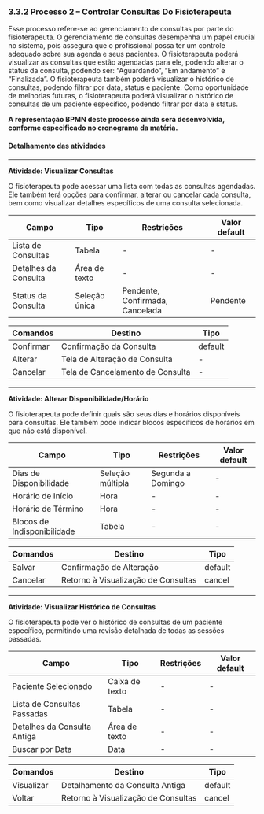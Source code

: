 ### 3.3.2 Processo 2 – Controlar Consultas Do Fisioterapeuta

Esse processo refere-se ao gerenciamento de consultas por parte do fisioterapeuta. O gerenciamento de consultas desempenha um papel crucial no sistema, pois assegura que o profissional possa ter um controle adequado sobre sua agenda e seus pacientes. O fisioterapeuta poderá visualizar as consultas que estão agendadas para ele, podendo alterar o status da consulta, podendo ser: “Aguardando”, “Em andamento” e “Finalizada”. O fisioterapeuta também poderá visualizar o histórico de consultas, podendo filtrar por data, status e paciente. Como oportunidade de melhorias futuras, o fisioterapeuta poderá visualizar o histórico de consultas de um paciente específico, podendo filtrar por data e status.

**A representação BPMN deste processo ainda será desenvolvida, conforme especificado no cronograma da matéria.**

#### Detalhamento das atividades
---

**Atividade: Visualizar Consultas**

O fisioterapeuta pode acessar uma lista com todas as consultas agendadas. Ele também terá opções para confirmar, alterar ou cancelar cada consulta, bem como visualizar detalhes específicos de uma consulta selecionada.

| **Campo**               | **Tipo**           | **Restrições**                             | **Valor default** |
| ---                     | ---                | ---                                        | ---               |
| Lista de Consultas      | Tabela             | -                                          | -                 |
| Detalhes da Consulta    | Área de texto      | -                                          | -                 |
| Status da Consulta      | Seleção única      | Pendente, Confirmada, Cancelada            | Pendente          |

| **Comandos**            |  **Destino**                               | **Tipo** |
| ---                     | ---                                        | ---      |
| Confirmar               | Confirmação da Consulta                    | default  |
| Alterar                 | Tela de Alteração de Consulta              | -        |
| Cancelar                | Tela de Cancelamento de Consulta           | -        |

---

**Atividade: Alterar Disponibilidade/Horário**

O fisioterapeuta pode definir quais são seus dias e horários disponíveis para consultas. Ele também pode indicar blocos específicos de horários em que não está disponível.

| **Campo**               | **Tipo**               | **Restrições**                             | **Valor default** |
| ---                     | ---                    | ---                                        | ---               |
| Dias de Disponibilidade | Seleção múltipla       | Segunda a Domingo                          | -                 |
| Horário de Início       | Hora                   | -                                          | -                 |
| Horário de Término      | Hora                   | -                                          | -                 |
| Blocos de Indisponibilidade | Tabela             | -                                          | -                 |

| **Comandos**            |  **Destino**                               | **Tipo** |
| ---                     | ---                                        | ---      |
| Salvar                  | Confirmação de Alteração                   | default  |
| Cancelar                | Retorno à Visualização de Consultas        | cancel   |

---

**Atividade: Visualizar Histórico de Consultas**

O fisioterapeuta pode ver o histórico de consultas de um paciente específico, permitindo uma revisão detalhada de todas as sessões passadas.

| **Campo**               | **Tipo**               | **Restrições**                             | **Valor default** |
| ---                     | ---                    | ---                                        | ---               |
| Paciente Selecionado    | Caixa de texto         | -                                          | -                 |
| Lista de Consultas Passadas | Tabela             | -                                          | -                 |
| Detalhes da Consulta Antiga | Área de texto      | -                                          | -                 |
| Buscar por Data         | Data                   | -                                          | -                 |

| **Comandos**            |  **Destino**                               | **Tipo** |
| ---                     | ---                                        | ---      |
| Visualizar              | Detalhamento da Consulta Antiga            | default  |
| Voltar                  | Retorno à Visualização de Consultas        | cancel   |

